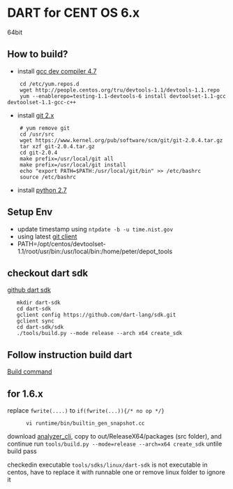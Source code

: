 DART for CENT OS 6.x
==================
64bit

## How to build?

* install [gcc dev compiler 4.7](http://superuser.com/questions/381160/how-to-install-gcc-4-7-x-4-8-x-on-centos)
    
````
    cd /etc/yum.repos.d
    wget http://people.centos.org/tru/devtools-1.1/devtools-1.1.repo 
    yum --enablerepo=testing-1.1-devtools-6 install devtoolset-1.1-gcc devtoolset-1.1-gcc-c++
````
* install [git 2.x](http://stackoverflow.com/questions/21820715/how-to-install-latest-version-of-git-on-centos-6-x-7-x)
````
    # yum remove git
    cd /usr/src
    wget https://www.kernel.org/pub/software/scm/git/git-2.0.4.tar.gz
    tar xzf git-2.0.4.tar.gz
    cd git-2.0.4
    make prefix=/usr/local/git all
    make prefix=/usr/local/git install
    echo "export PATH=$PATH:/usr/local/git/bin" >> /etc/bashrc
    source /etc/bashrc
````
* install [python 2.7](https://github.com/h2oai/h2o-2/wiki/Installing-python-2.7-on-centos-6.3.-Follow-this-sequence-exactly-for-centos-machine-only)
        

## Setup Env 
* update timestamp using `ntpdate -b -u time.nist.gov`
* using latest [git client](http://stackoverflow.com/questions/21820715/how-to-install-latest-version-of-git-on-centos-6-x-7-x)
* PATH=/opt/centos/devtoolset-1.1/root/usr/bin:/usr/local/bin:/home/peter/depot_tools 

## checkout dart sdk
[github dart sdk](https://github.com/dart-lang/sdk)

````
   mkdir dart-sdk
   cd dart-sdk
   gclient config https://github.com/dart-lang/sdk.git
   gclient sync
   cd dart-sdk/sdk
   ./tools/build.py --mode release --arch x64 create_sdk
````

## Follow instruction build dart
[Build command](https://github.com/dart-lang/sdk/wiki/Building-Dart-on-CentOS,-Red-Hat,-Fedora-and-Amazon-Linux-AMI)


## for 1.6.x
replace `fwrite(....)` to `if(fwrite(...)){/* no op */}`
````
      vi runtime/bin/builtin_gen_snapshot.cc
````

download [analyzer_cli](https://github.com/dart-lang/analyzer_cli.git), copy to out/ReleaseX64/packages (src folder), and continue run 
`tools/build.py --mode=release --arch=x64 create_sdk` untile build pass  

checkedin executable `tools/sdks/linux/dart-sdk`  is not executable in centos, have to replace it with runnable one or remove linux folder to ignore it
